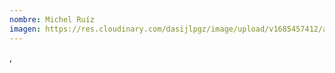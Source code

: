 ```yaml
---
nombre: Michel Ruíz
imagen: https://res.cloudinary.com/dasijlpgz/image/upload/v1685457412/artistas/Michel%20Ru%C3%ADz/foto_manos_-_copia_2.jpg
---
```

,